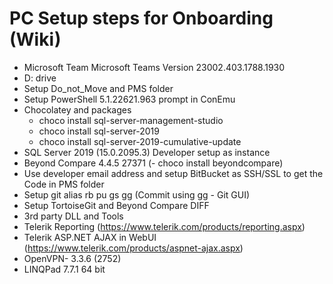 # PC Setup steps for Onboarding (Wiki)
- Microsoft Team Microsoft Teams Version 23002.403.1788.1930
- D: drive
- Setup Do_not_Move and PMS folder
- Setup PowerShell 5.1.22621.963 prompt in ConEmu
- Chocolatey and packages
    * choco install sql-server-management-studio
    * choco install sql-server-2019
    * choco install sql-server-2019-cumulative-update
- SQL Server 2019 (15.0.2095.3) Developer setup as instance
- Beyond Compare 4.4.5 27371 (- choco install beyondcompare)
- Use developer email address and setup BitBucket as SSH/SSL to get the Code in PMS folder
- Setup git alias rb pu gs gg (Commit using gg - Git GUI)
- Setup TortoiseGit and Beyond Compare DIFF
- 3rd party DLL and Tools
- Telerik Reporting (https://www.telerik.com/products/reporting.aspx)
- Telerik ASP.NET AJAX in WebUI (https://www.telerik.com/products/aspnet-ajax.aspx)
- OpenVPN- 3.3.6 (2752)
- LINQPad 7.7.1 64 bit
